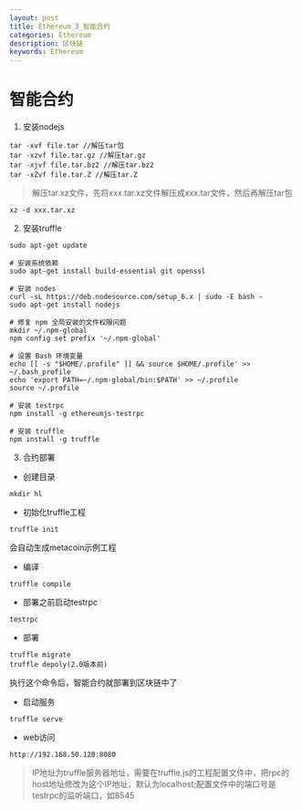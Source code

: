 ```yaml
---
layout: post
title: Ethereum_3_智能合约
categories: Ethereum
description: 区块链
keywords: Ethereum
---
```



# 智能合约

1. 安装nodejs

```
tar -xvf file.tar //解压tar包
tar -xzvf file.tar.gz //解压tar.gz
tar -xjvf file.tar.bz2 //解压tar.bz2
tar -xZvf file.tar.Z //解压tar.Z
```

>解压tar.xz文件，先将xxx.tar.xz文件解压成xxx.tar文件，然后再解压tar包

```
xz -d xxx.tar.xz
```

2. 安装truffle

```
sudo apt-get update

# 安装系统依赖
sudo apt-get install build-essential git openssl

# 安装 nodes
curl -sL https://deb.nodesource.com/setup_6.x | sudo -E bash -
sudo apt-get install nodejs 

# 修复 npm 全局安装的文件权限问题
mkdir ~/.npm-global
npm config set prefix '~/.npm-global'

# 设置 Bash 环境变量
echo [[ -s "$HOME/.profile" ]] && source $HOME/.profile' >> ~/.bash_profile
echo 'export PATH=~/.npm-global/bin:$PATH' >> ~/.profile
source ~/.profile

# 安装 testrpc
npm install -g ethereumjs-testrpc

# 安装 truffle
npm install -g truffle

```

3. 合约部署

* 创建目录

```
mkdir hl
```

* 初始化truffle工程

```
truffle init
```
会自动生成metacoin示例工程

* 编译

```
truffle compile
```

* 部署之前启动testrpc

```
testrpc
```

* 部署

```
truffle migrate
truffle depoly(2.0版本前)
```
执行这个命令后，智能合约就部署到区块链中了

* 启动服务

```
truffle serve
```

* web访问

```
http://192.168.50.120:8080
```
>IP地址为truffle服务器地址，需要在truffle.js的工程配置文件中，把rpc的host地址修改为这个IP地址，默认为localhost;配置文件中的端口号是testrpc的监听端口，如8545



